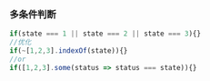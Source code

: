 ### 多条件判断

```javascript
if(state === 1 || state === 2 || state === 3){}
//优化
if(~[1,2,3].indexOf(state)){}
//or
if([1,2,3].some(status => status === state)){}
```

